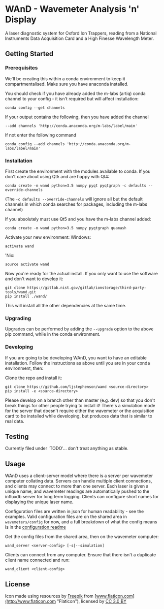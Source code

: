 # WAnD - Wavemeter Analysis 'n' Display

A laser diagnostic system for Oxford Ion Trappers, reading from a National
Instruments Data Acquisition Card and a High Finesse Wavelength Meter.

## Getting Started

### Prerequisites

We'll be creating this within a conda environment to keep it compartmentalised.
Make sure you have anaconda installed.

You should check if you have already added the m-labs (artiq) conda channel to
your config - it isn't required but will affect installation:
```
conda config --get channels
```

If your output contains the following, then you have added the channel
```
--add channels 'http://conda.anaconda.org/m-labs/label/main'
```

If not enter the following command
```
conda config --add channels 'http://conda.anaconda.org/m-labs/label/main'
```

### Installation

First create the environment with the modules available to conda. If you don't
care about using Qt5 and are happy with Qt4:
```
conda create -n wand python=3.5 numpy pyqt pyqtgraph -c defaults --override-channels
```

(The `-c defaults --override-channels` will ignore all but the default
channels in which conda searches for packages, including the m-labs channel)

If you absolutely must use Qt5 and you have the m-labs channel added:
```
conda create -n wand python=3.5 numpy pyqtgraph quamash
```

Activate your new environment:
Windows:
```
activate wand
```

'Nix:
```
source activate wand
```

Now you're ready for the actual install. If you only want to use the software
and don't want to develop it:
```
git clone https://gitlab.nist.gov/gitlab/ionstorage/third-party-tools/wand.git
pip install ./wand/
```

This will install all the other dependencies at the same time.

### Upgrading

Upgrades can be performed by adding the `--upgrade` option to the above pip
command, while in the conda environment.

### Developing

If you are going to be developing WAnD, you want to have an editable
installation. Follow the instructions as above until you are in your conda
environment, then:

Clone the repo and install it:
```
git clone https://github.com/ljstephenson/wand <source-directory>
pip install -e <source-directory>
```

Please develop on a branch other than master (e.g. dev) so that you don't break
things for other people trying to install it! There's a simulation mode for the
server that doesn't require either the wavemeter or the acquisition card to be
installed while developing, but produces data that is similar to real data.

## Testing

Currently filed under 'TODO'... don't treat anything as stable.

## Usage

WAnD uses a client-server model where there is a server per wavemeter computer
collating data. Servers can handle multiple client connections, and clients may
connect to more than one server. Each laser is given a unique name, and
wavemeter readings are automatically pushed to the influxdb server for long
term logging. Clients can configure short names for displaying the unique
laser name.

Configuration files are written in json for human readability - see the
examples. Valid configuration files are on the shared area in
`wavemeters/config` for now, and a full breakdown of what the config means is
in the [configuration readme](CONFIGURATION.md)

Get the config files from the shared area, then on the wavemeter computer:
```
wand_server <server-config> [-s|--simulation]
```

Clients can connect from any computer. Ensure that there isn't a
duplicate client name connected and run:
```
wand_client <client-config>
```

## License

Icon made using resources by [Freepik](http://www.freepik.com "Freepik") from
[www.flaticon.com](http://www.flaticon.com "Flaticon"), licensed by
[CC 3.0 BY](http://creativecommons.org/licenses/by/3.0/ "Creative Commons BY 3.0")
